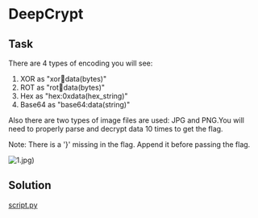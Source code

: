 # DeepCrypt

## Task

There are 4 types of encoding you will see:
1) XOR  as "xor:key:data(bytes)"
2) ROT as "rot:key:data(bytes)"
3) Hex as "hex:0xdata(hex_string)"
4) Base64 as "base64:data(string)"

Also there are two types of image files are used: JPG and PNG.You will need to properly parse and decrypt data 10 times to get the flag.

Note: There is a '}' missing in the flag. Append it before passing the flag.

![1.jpg](./src/1.jpg))

## Solution

[script.py](./solution/script.py)